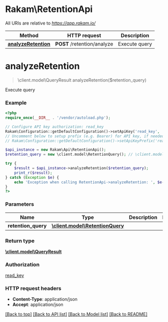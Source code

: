 # Rakam\RetentionApi

All URIs are relative to *https://app.rakam.io/*

Method | HTTP request | Description
------------- | ------------- | -------------
[**analyzeRetention**](RetentionApi.md#analyzeRetention) | **POST** /retention/analyze | Execute query


# **analyzeRetention**
> \client.model\QueryResult analyzeRetention($retention_query)

Execute query



### Example
```php
<?php
require_once(__DIR__ . '/vendor/autoload.php');

// Configure API key authorization: read_key
Rakam\Configuration::getDefaultConfiguration()->setApiKey('read_key', 'YOUR_API_KEY');
// Uncomment below to setup prefix (e.g. Bearer) for API key, if needed
// Rakam\Configuration::getDefaultConfiguration()->setApiKeyPrefix('read_key', 'Bearer');

$api_instance = new Rakam\Api\RetentionApi();
$retention_query = new \client.model\RetentionQuery(); // \client.model\RetentionQuery | 

try {
    $result = $api_instance->analyzeRetention($retention_query);
    print_r($result);
} catch (Exception $e) {
    echo 'Exception when calling RetentionApi->analyzeRetention: ', $e->getMessage(), PHP_EOL;
}
?>
```

### Parameters

Name | Type | Description  | Notes
------------- | ------------- | ------------- | -------------
 **retention_query** | [**\client.model\RetentionQuery**](../Model/\client.model\RetentionQuery.md)|  |

### Return type

[**\client.model\QueryResult**](../Model/QueryResult.md)

### Authorization

[read_key](../../README.md#read_key)

### HTTP request headers

 - **Content-Type**: application/json
 - **Accept**: application/json

[[Back to top]](#) [[Back to API list]](../../README.md#documentation-for-api-endpoints) [[Back to Model list]](../../README.md#documentation-for-models) [[Back to README]](../../README.md)

